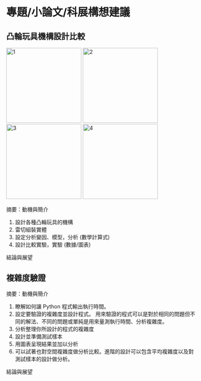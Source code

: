 # 專題/小論文/科展構想建議

## 凸輪玩具機構設計比較

<p>
<img src="http://nandemoi.github.io/cvs/media/cam1.png" alt="1" height="200"/>
<img src="http://nandemoi.github.io/cvs/media/cam2.png" alt="2" height="200"/>
<img src="http://nandemoi.github.io/cvs/media/cam3.png" alt="3" height="200"/>
<img src="http://nandemoi.github.io/cvs/media/cam4.png" alt="4" height="200"/>
</p>

摘要：動機與簡介

1. 設計各種凸輪玩具的機構
1. 雷切組裝實體
1. 設定分析變因、模型，分析 (數學計算式)
1. 設計比較實驗，實驗 (數據/圖表)

結論與展望

## 複雜度驗證

摘要：動機與簡介

1. 瞭解如何讓 Python 程式輸出執行時間。
1. 設定要驗證的複雜度並設計程式。
   用來驗證的程式可以是對於相同的問題但不同的解法、不同的問題或單純是用來量測執行時間、分析複雜度。
1. 分析整理你所設計的程式的複雜度
1. 設計並準備測試樣本
1. 用圖表呈現結果並加以分析
1. 可以試著也對空間複雜度做分析比較。進階的設計可以包含平均複雜度以及對測試樣本的設計做分析。

結論與展望
